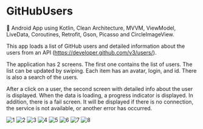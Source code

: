 # GitHubUsers
👥 Android App using Kotlin, Clean Architecture, MVVM, ViewModel, LiveData, Coroutines, Retrofit, Gson, Picasso and CircleImageView. 

This app loads a list of GitHub users and detailed information about the users from an API (https://developer.github.com/v3/users/). 

The application has 2 screens. The first one contains the list of users. The list can be updated by swiping. Each item has an avatar, login, and id. There is also a search of the users. 

After a click on a user, the second screen with detailed info about the user is displayed. When the data is loading, a progress indicator is displayed. In addition, there is a fail screen. It will be displayed if there is no connection, the service is not available, or another error has occurred.

![1](https://user-images.githubusercontent.com/76612421/163990448-451a46fb-7d1a-453d-8d13-4c8a39736d74.PNG)
![2](https://user-images.githubusercontent.com/76612421/163990453-322f5140-0483-4d29-ab48-b1ce1f00d1e7.PNG)
![3](https://user-images.githubusercontent.com/76612421/163990459-654811e2-a480-4843-9d4b-80d5d21050ca.PNG)
![4](https://user-images.githubusercontent.com/76612421/163990467-c6d9e697-e0eb-4e5d-abc9-06841dbcf573.PNG)
![5](https://user-images.githubusercontent.com/76612421/163990472-891d57bf-7dc4-4da9-8494-ffd988d740de.PNG)
![6](https://user-images.githubusercontent.com/76612421/163990475-209a82f0-747f-46a5-862c-ff82279c415c.PNG)
![7](https://user-images.githubusercontent.com/76612421/163990478-06a08611-7f9b-4db1-a088-75d606f00538.PNG)
![8](https://user-images.githubusercontent.com/76612421/163990483-64a499c0-a383-4cde-92a4-8e1ab886d27c.PNG)
